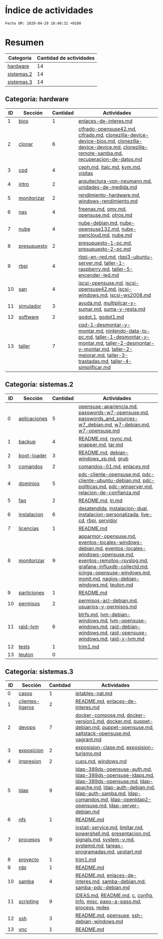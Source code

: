 # Índice de actividades

`Fecha UM: 2020-04-29 10:40:32 +0100`

# Resumen

| Categoría | Cantidad de actividades |
| --------- | ----------------------- |
| [hardware](#categoría-hardware) | 14 |
| [sistemas.2](#categoría-sistemas2) | 14 |
| [sistemas.3](#categoría-sistemas3) | 14 |

## Categoría: hardware

| ID | Sección | Cantidad | Actividades |
| -- | ------- | -------- | ----------- |
| 1 | [bios](actividades/hardware/bios) | 1 | [enlaces-de-interes.md](actividades/hardware/bios/enlaces-de-interes.md) |
| 2 | [clonar](actividades/hardware/clonar) | 6 | [cifrado-opensuse42.md](actividades/hardware/clonar/cifrado-opensuse42.md), [cifrado.md](actividades/hardware/clonar/cifrado.md), [clonezilla-device-device-bios.md](actividades/hardware/clonar/clonezilla-device-device-bios.md), [clonezilla-device-device.md](actividades/hardware/clonar/clonezilla-device-device.md), [clonezilla-remote-samba.md](actividades/hardware/clonar/clonezilla-remote-samba.md), [recuperacion-de-datos.md](actividades/hardware/clonar/recuperacion-de-datos.md) |
| 3 | [cpd](actividades/hardware/cpd) | 4 | [ceph.md](actividades/hardware/cpd/ceph.md), [italc.md](actividades/hardware/cpd/italc.md), [kvm.md](actividades/hardware/cpd/kvm.md), [visitas](actividades/hardware/cpd/visitas) |
| 4 | [intro](actividades/hardware/intro) | 2 | [arquitectura-von-neumann.md](actividades/hardware/intro/arquitectura-von-neumann.md), [unidades-de-medida.md](actividades/hardware/intro/unidades-de-medida.md) |
| 5 | [monitorizar](actividades/hardware/monitorizar) | 2 | [rendimiento-hardware.md](actividades/hardware/monitorizar/rendimiento-hardware.md), [windows-rendimiento.md](actividades/hardware/monitorizar/windows-rendimiento.md) |
| 6 | [nas](actividades/hardware/nas) | 4 | [freenas.md](actividades/hardware/nas/freenas.md), [omv.md](actividades/hardware/nas/omv.md), [opensuse.md](actividades/hardware/nas/opensuse.md), [otros.md](actividades/hardware/nas/otros.md) |
| 7 | [nube](actividades/hardware/nube) | 4 | [nube-debian.md](actividades/hardware/nube/nube-debian.md), [nube-opensuse132.md](actividades/hardware/nube/nube-opensuse132.md), [nube-owncloud.md](actividades/hardware/nube/nube-owncloud.md), [nube.md](actividades/hardware/nube/nube.md) |
| 8 | [presupuesto](actividades/hardware/presupuesto) | 2 | [presupuesto-1-pc.md](actividades/hardware/presupuesto/presupuesto-1-pc.md), [presupuesto-2-pc.md](actividades/hardware/presupuesto/presupuesto-2-pc.md) |
| 9 | [rbpi](actividades/hardware/rbpi) | 4 | [rbpi-en-red.md](actividades/hardware/rbpi/rbpi-en-red.md), [rbpi3-ubuntu-server.md](actividades/hardware/rbpi/rbpi3-ubuntu-server.md), [taller-1-raspberry.md](actividades/hardware/rbpi/taller-1-raspberry.md), [taller-5-encender-led.md](actividades/hardware/rbpi/taller-5-encender-led.md) |
| 10 | [san](actividades/hardware/san) | 4 | [iscsi-opensuse.md](actividades/hardware/san/iscsi-opensuse.md), [iscsi-opensuse42.md](actividades/hardware/san/iscsi-opensuse42.md), [iscsi-windows.md](actividades/hardware/san/iscsi-windows.md), [iscsi-ws2008.md](actividades/hardware/san/iscsi-ws2008.md) |
| 11 | [simulador](actividades/hardware/simulador) | 3 | [ayuda.md](actividades/hardware/simulador/ayuda.md), [multiplicar-y-sumar.md](actividades/hardware/simulador/multiplicar-y-sumar.md), [suma-y-resta.md](actividades/hardware/simulador/suma-y-resta.md) |
| 12 | [software](actividades/hardware/software) | 2 | [godot.1](actividades/hardware/software/godot.1), [godot1.md](actividades/hardware/software/godot1.md) |
| 13 | [taller](actividades/hardware/taller) | 7 | [cpd-1-desmontar-y-montar.md](actividades/hardware/taller/cpd-1-desmontar-y-montar.md), [nintendo-data-to-pc.md](actividades/hardware/taller/nintendo-data-to-pc.md), [taller-1-desmontar-y-montar.md](actividades/hardware/taller/taller-1-desmontar-y-montar.md), [taller-2-desmontar-y-montar.md](actividades/hardware/taller/taller-2-desmontar-y-montar.md), [taller-2-mejorar.md](actividades/hardware/taller/taller-2-mejorar.md), [taller-3-trastadas.md](actividades/hardware/taller/taller-3-trastadas.md), [taller-4-simplificar.md](actividades/hardware/taller/taller-4-simplificar.md) |

## Categoría: sistemas.2

| ID | Sección | Cantidad | Actividades |
| -- | ------- | -------- | ----------- |
| 0 | [aplicaciones](actividades/sistemas.2/aplicaciones) | 5 | [opensuse-apariencia.md](actividades/sistemas.2/aplicaciones/opensuse-apariencia.md), [passwords-w7-opensuse.md](actividades/sistemas.2/aplicaciones/passwords-w7-opensuse.md), [passwords_and_sources-w7_debian.md](actividades/sistemas.2/aplicaciones/passwords_and_sources-w7_debian.md), [w7-debian.md](actividades/sistemas.2/aplicaciones/w7-debian.md), [w7-opensuse.md](actividades/sistemas.2/aplicaciones/w7-opensuse.md) |
| 1 | [backup](actividades/sistemas.2/backup) | 4 | [README.md](actividades/sistemas.2/backup/README.md), [rsync.md](actividades/sistemas.2/backup/rsync.md), [snapper.md](actividades/sistemas.2/backup/snapper.md), [tar.md](actividades/sistemas.2/backup/tar.md) |
| 2 | [boot-loader](actividades/sistemas.2/boot-loader) | 3 | [README.md](actividades/sistemas.2/boot-loader/README.md), [debian-windows_xp.md](actividades/sistemas.2/boot-loader/debian-windows_xp.md), [grub](actividades/sistemas.2/boot-loader/grub) |
| 3 | [comandos](actividades/sistemas.2/comandos) | 2 | [comandos-01.md](actividades/sistemas.2/comandos/comandos-01.md), [enlaces.md](actividades/sistemas.2/comandos/enlaces.md) |
| 4 | [dominios](actividades/sistemas.2/dominios) | 5 | [pdc-cliente-opensuse.md](actividades/sistemas.2/dominios/pdc-cliente-opensuse.md), [pdc-cliente-ubuntu-debian.md](actividades/sistemas.2/dominios/pdc-cliente-ubuntu-debian.md), [pdc-politicas.md](actividades/sistemas.2/dominios/pdc-politicas.md), [pdc-winserver.md](actividades/sistemas.2/dominios/pdc-winserver.md), [relacion-de-confianza.md](actividades/sistemas.2/dominios/relacion-de-confianza.md) |
| 5 | [faq](actividades/sistemas.2/faq) | 2 | [README.md](actividades/sistemas.2/faq/README.md), [ln.md](actividades/sistemas.2/faq/ln.md) |
| 6 | [instalacion](actividades/sistemas.2/instalacion) | 6 | [desatendida](actividades/sistemas.2/instalacion/desatendida), [instalacion-dual](actividades/sistemas.2/instalacion/instalacion-dual), [instalacion-personalizada](actividades/sistemas.2/instalacion/instalacion-personalizada), [live-cd](actividades/sistemas.2/instalacion/live-cd), [rbpi](actividades/sistemas.2/instalacion/rbpi), [servidor](actividades/sistemas.2/instalacion/servidor) |
| 7 | [licencias](actividades/sistemas.2/licencias) | 1 | [README.md](actividades/sistemas.2/licencias/README.md) |
| 8 | [monitorizar](actividades/sistemas.2/monitorizar) | 9 | [apparmor-opensuse.md](actividades/sistemas.2/monitorizar/apparmor-opensuse.md), [eventos-locales-windows-debian.md](actividades/sistemas.2/monitorizar/eventos-locales-windows-debian.md), [eventos-locales-windows-opensuse.md](actividades/sistemas.2/monitorizar/eventos-locales-windows-opensuse.md), [eventos-remotos-rsyslog.md](actividades/sistemas.2/monitorizar/eventos-remotos-rsyslog.md), [grafana-influxdb-collectd.md](actividades/sistemas.2/monitorizar/grafana-influxdb-collectd.md), [icinga-opensuse-windows.md](actividades/sistemas.2/monitorizar/icinga-opensuse-windows.md), [monit.md](actividades/sistemas.2/monitorizar/monit.md), [nagios-debian-windows.md](actividades/sistemas.2/monitorizar/nagios-debian-windows.md), [teuton.md](actividades/sistemas.2/monitorizar/teuton.md) |
| 9 | [particiones](actividades/sistemas.2/particiones) | 1 | [README.md](actividades/sistemas.2/particiones/README.md) |
| 10 | [permisos](actividades/sistemas.2/permisos) | 2 | [permisos-acl-debian.md](actividades/sistemas.2/permisos/permisos-acl-debian.md), [usuarios-y-permisos.md](actividades/sistemas.2/permisos/usuarios-y-permisos.md) |
| 11 | [raid-lvm](actividades/sistemas.2/raid-lvm) | 6 | [btrfs.md](actividades/sistemas.2/raid-lvm/btrfs.md), [lvm-debian-windows.md](actividades/sistemas.2/raid-lvm/lvm-debian-windows.md), [lvm-opensuse-windows.md](actividades/sistemas.2/raid-lvm/lvm-opensuse-windows.md), [raid-debian-windows.md](actividades/sistemas.2/raid-lvm/raid-debian-windows.md), [raid-opensuse-windows.md](actividades/sistemas.2/raid-lvm/raid-opensuse-windows.md), [raid-y-lvm.md](actividades/sistemas.2/raid-lvm/raid-y-lvm.md) |
| 12 | [tests](actividades/sistemas.2/tests) | 1 | [trim1.md](actividades/sistemas.2/tests/trim1.md) |
| 13 | [teuton](actividades/sistemas.2/teuton) | 0 |  |

## Categoría: sistemas.3

| ID | Sección | Cantidad | Actividades |
| -- | ------- | -------- | ----------- |
| 0 | [casos](actividades/sistemas.3/casos) | 1 | [iptables-nat.md](actividades/sistemas.3/casos/iptables-nat.md) |
| 1 | [clientes-ligeros](actividades/sistemas.3/clientes-ligeros) | 2 | [README.md](actividades/sistemas.3/clientes-ligeros/README.md), [enlaces-de-interes.md](actividades/sistemas.3/clientes-ligeros/enlaces-de-interes.md) |
| 2 | [devops](actividades/sistemas.3/devops) | 7 | [docker-compose.md](actividades/sistemas.3/devops/docker-compose.md), [docker-version1.md](actividades/sistemas.3/devops/docker-version1.md), [docker.md](actividades/sistemas.3/devops/docker.md), [puppet-debian.md](actividades/sistemas.3/devops/puppet-debian.md), [puppet-opensuse.md](actividades/sistemas.3/devops/puppet-opensuse.md), [saltstack-opensuse.md](actividades/sistemas.3/devops/saltstack-opensuse.md), [vagrant.md](actividades/sistemas.3/devops/vagrant.md) |
| 3 | [exposicion](actividades/sistemas.3/exposicion) | 2 | [exposision-clase.md](actividades/sistemas.3/exposicion/exposision-clase.md), [exposision-turismo.md](actividades/sistemas.3/exposicion/exposision-turismo.md) |
| 4 | [impresion](actividades/sistemas.3/impresion) | 2 | [cups.md](actividades/sistemas.3/impresion/cups.md), [windows.md](actividades/sistemas.3/impresion/windows.md) |
| 5 | [ldap](actividades/sistemas.3/ldap) | 9 | [ldap-389ds-opensuse-auth.md](actividades/sistemas.3/ldap/ldap-389ds-opensuse-auth.md), [ldap-389ds-opensuse-ldaps.md](actividades/sistemas.3/ldap/ldap-389ds-opensuse-ldaps.md), [ldap-389ds-opensuse.md](actividades/sistemas.3/ldap/ldap-389ds-opensuse.md), [ldap-apache.md](actividades/sistemas.3/ldap/ldap-apache.md), [ldap-auth-debian.md](actividades/sistemas.3/ldap/ldap-auth-debian.md), [ldap-auth-samba.md](actividades/sistemas.3/ldap/ldap-auth-samba.md), [ldap-comandos.md](actividades/sistemas.3/ldap/ldap-comandos.md), [ldap-openldap2-opensuse.md](actividades/sistemas.3/ldap/ldap-openldap2-opensuse.md), [ldap-server-debian.md](actividades/sistemas.3/ldap/ldap-server-debian.md) |
| 6 | [nfs](actividades/sistemas.3/nfs) | 1 | [README.md](actividades/sistemas.3/nfs/README.md) |
| 7 | [procesos](actividades/sistemas.3/procesos) | 9 | [install-service.md](actividades/sistemas.3/procesos/install-service.md), [limitar.md](actividades/sistemas.3/procesos/limitar.md), [powershell.md](actividades/sistemas.3/procesos/powershell.md), [presentacion.md](actividades/sistemas.3/procesos/presentacion.md), [signals.md](actividades/sistemas.3/procesos/signals.md), [system-v.md](actividades/sistemas.3/procesos/system-v.md), [systemd.md](actividades/sistemas.3/procesos/systemd.md), [tareas-programadas.md](actividades/sistemas.3/procesos/tareas-programadas.md), [upstart.md](actividades/sistemas.3/procesos/upstart.md) |
| 8 | [proyecto](actividades/sistemas.3/proyecto) | 1 | [trim1.md](actividades/sistemas.3/proyecto/trim1.md) |
| 9 | [rdp](actividades/sistemas.3/rdp) | 1 | [README.md](actividades/sistemas.3/rdp/README.md) |
| 10 | [samba](actividades/sistemas.3/samba) | 4 | [README.md](actividades/sistemas.3/samba/README.md), [enlaces-de-interes.md](actividades/sistemas.3/samba/enlaces-de-interes.md), [samba-debian.md](actividades/sistemas.3/samba/samba-debian.md), [samba-pdc-debian.md](actividades/sistemas.3/samba/samba-pdc-debian.md) |
| 11 | [scripting](actividades/sistemas.3/scripting) | 9 | [IDEAS.md](actividades/sistemas.3/scripting/IDEAS.md), [README.md](actividades/sistemas.3/scripting/README.md), [c](actividades/sistemas.3/scripting/c), [config](actividades/sistemas.3/scripting/config), [info](actividades/sistemas.3/scripting/info), [misc](actividades/sistemas.3/scripting/misc), [paso-a-paso.md](actividades/sistemas.3/scripting/paso-a-paso.md), [process](actividades/sistemas.3/scripting/process), [redes](actividades/sistemas.3/scripting/redes) |
| 12 | [ssh](actividades/sistemas.3/ssh) | 3 | [README.md](actividades/sistemas.3/ssh/README.md), [opensuse](actividades/sistemas.3/ssh/opensuse), [ssh-debian-windows.md](actividades/sistemas.3/ssh/ssh-debian-windows.md) |
| 13 | [vnc](actividades/sistemas.3/vnc) | 1 | [README.md](actividades/sistemas.3/vnc/README.md) |

